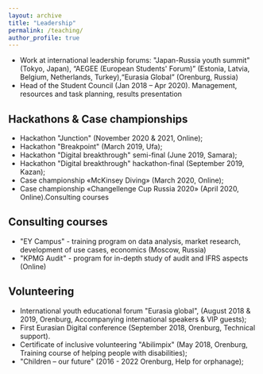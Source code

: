 ```yaml
---
layout: archive
title: "Leadership"
permalink: /teaching/
author_profile: true
---
```

* Work at international leadership forums: "Japan-Russia youth summit" (Tokyo, Japan), “AEGEE (European Students' Forum)” (Estonia, Latvia, Belgium, Netherlands, Turkey),“Eurasia Global” (Orenburg, Russia)
* Head of the Student Council (Jan 2018 – Apr 2020). Management, resources and task planning, results presentation

## Hackathons & Case championships
* Hackathon "Junction" (November 2020 & 2021, Online);
* Hackathon "Breakpoint" (March 2019, Ufa);
* Hackathon "Digital breakthrough" semi-final (June 2019, Samara);
* Hackathon "Digital breakthrough" hackathon-final (September 2019, Kazan);
* Case championship «McKinsey Diving» (March 2020, Online);
* Case championship «Changellenge Cup Russia 2020» (April 2020, Online).Consulting courses

## Consulting courses
* "EY Campus" - training program on data analysis, market research, development of use cases, economics (Moscow, Russia)
* "KPMG Audit" - program for in-depth study of audit and IFRS aspects (Online)

## Volunteering
* International youth educational forum "Eurasia global", (August 2018 & 2019, Orenburg, Accompanying international speakers & VIP guests);
* First Eurasian Digital conference (September 2018, Orenburg, Technical support).
* Certificate of inclusive volunteering "Abilimpix" (May 2018, Orenburg, Training course of helping people with disabilities);
* "Children – our future" (2016 - 2022 Orenburg, Help for orphanage);

